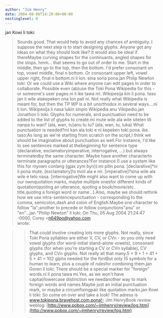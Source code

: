 ```yaml
---
author: "Jim Henry"
date: 2004-08-06T14:29:00+00:00
nestinglevel: 0
---
```

jan Kowi li toki:
>Sounds good. That would help to avoid any chances of ambiguity. I
>suppose the next step is to start designing glyphs. Anyone got any
>ideas on what they should look like? It would also be ideal if thereMaybe curving shapes for the continuants, angled shapes for the stops.
> hmm... that seems to go out of order to me. Start in the middle,
> then go to the top, then the bottom. I'd prefer consonant on top,
> vowel middle, final n bottom. Or consonant upper left, vowel upper
> right, final n bottom.ni li lon. sina sona pona.jan Philip Newton toki:
>Or we could use a Wiki where anyone can edit pages in order to collaborate.
>Possible even (ab)use the Toki Pona Wikipedia for this - or someone's
>user pages.ni li ike tawa mi. Wikipesija kin li pona. taso jan li wile alakepeken ona lon pali ni.
>Not really what Wikipedia is meant for, but then the TP WP is a bit
>unorthodox in several ways....ni li lon. Wikipesija li nasa lukin sinpin Wikipedia anu Vikipedio.jan Jonathon li toki:
>Glyphs for numerals, and punctuation need to be added to the list of
>glyphs to create.mi mute wile ala wile sitelen lili nanpa tu wan? (ala, wan, tu)anu tu tu? (ala, wan, tu, luka)
>What punctuation is needed?mi kan ala toki e ni kepeken toki pona. ike. taso:As long as we're starting from scratch on the script,I think we should be imaginative about punctuation as well.For instance, I'd like to see sentences marked at thebeginning for sentence type (declarative, exclamatoryimperative, interrogative, ...) but always terminatedby the same character. Maybe have another characterto terminate paragraphs or utterances?For instance (I use a system like this for myown conlang {gjax zym byn}):mi pilin pona. \[declarative\]\*ni li pona mute. \[exclamatory\]!o moli ala e mi. \[imperative\]?sina wile ala wile e telo nasa. \[interrogative\]We might also want to come up with our ownquotation marks, maybe multiple onesfor different kinds of quotation(quoting an utterance, quoting a book/movie/etc. title,quoting a foreign word or name...).Also, maybe we should rethink how we use intra-sentencepunctuation - corresponding to the comma, semicolon,dash and colon of English.Maybe one character to follow "la";another to precede or follow conjunctions"anu" or "en"...jan "Philip Newton" li toki:
>On Thu, 05 Aug 2004 21:24:47 -0000, Corey <[n649po@yahoo.com](mailto://n649po@yahoo.com)\
> wrote:

>> That could involve creating lots more glyphs.
>Not really, since Toki Pona syllables are either V, CV, or CVn - so
>you only need vowel glyphs (for word-initial stand-alone vowels),
>consonant glyphs (for when you're starting a CV or CVn syllable), CV
>glyphs, and CVn glyphs. Not really all that many.5 + 9 + 1 + 41 + 5 + 41 = 102 glphs needed for the fontBut only 15 symbols for a human to learn, plus a couple of rulesfor combining them.jan Goren li toki:
>There should be a special marker for "foreign" words.ni li pona tawa mi.Yes, as we won't have captial/lowercase distinction we needanother way to mark foreign words and names.Maybe just an initial punctuation mark, or maybe a circumfixingpair like quotation marks.jan Kowi li toki:
>So come on over and take a look! The adress is
>www.tokipona.bravehost.com.pona!- Jim HenryBook review weblog: [http://www.pobox.com/~jimhenry/review/log.htm](http://www.pobox.com/~jimhenry/review/log.htm)